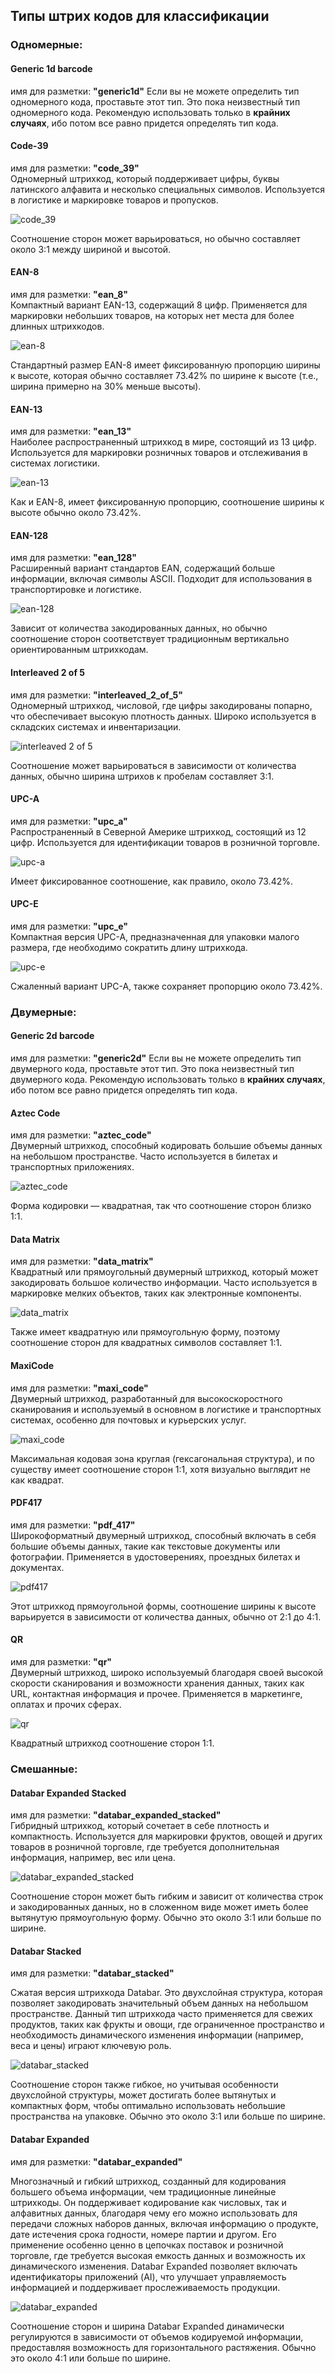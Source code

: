 ## Типы штрих кодов для классификации

### Одномерные:

#### Generic 1d barcode
имя для разметки: **"generic1d"** 
Если вы не можете определить тип одномерного кода, проставьте этот тип. Это пока неизвестный тип одномерного кода.
Рекомендую использовать только в **крайних случаях**, ибо потом все равно придется определять тип кода.

#### Code-39
имя для разметки: **"code_39"**  
Одномерный штрихкод, который поддерживает цифры, буквы латинского алфавита и несколько специальных символов. Используется в логистике и маркировке товаров и пропусков.

![code_39](https://github.com/CD7567/mipt2024f-4-common-knowledge/blob/BarcodeClassificator/BarcodeTypes/img/1D/code-39.png)

Соотношение сторон может варьироваться, но обычно составляет около 3:1 между шириной и высотой.

#### EAN-8
имя для разметки: **"ean_8"**  
Компактный вариант EAN-13, содержащий 8 цифр. Применяется для маркировки небольших товаров, на которых нет места для более длинных штрихкодов.

![ean-8](https://github.com/CD7567/mipt2024f-4-common-knowledge/blob/BarcodeClassificator/BarcodeTypes/img/1D/ean-8.png)

Стандартный размер EAN-8 имеет фиксированную пропорцию ширины к высоте, которая обычно составляет 73.42% по ширине к высоте (т.е., ширина примерно на 30% меньше высоты).

#### EAN-13
имя для разметки: **"ean_13"**  
Наиболее распространенный штрихкод в мире, состоящий из 13 цифр. Используется для маркировки розничных товаров и отслеживания в системах логистики.

![ean-13](https://github.com/CD7567/mipt2024f-4-common-knowledge/blob/BarcodeClassificator/BarcodeTypes/img/1D/ean-13.png)

Как и EAN-8, имеет фиксированную пропорцию, соотношение ширины к высоте обычно около 73.42%.

#### EAN-128
имя для разметки: **"ean_128"**  
Расширенный вариант стандартов EAN, содержащий больше информации, включая символы ASCII. Подходит для использования в транспортировке и логистике.

![ean-128](https://github.com/CD7567/mipt2024f-4-common-knowledge/blob/BarcodeClassificator/BarcodeTypes/img/1D/ean-128.png)

Зависит от количества закодированных данных, но обычно соотношение сторон соответствует традиционным вертикально ориентированным штрихкодам.

#### Interleaved 2 of 5
имя для разметки: **"interleaved_2_of_5"**  
Одномерный штрихкод, числовой, где цифры закодированы попарно, что обеспечивает высокую плотность данных. Широко используется в складских системах и инвентаризации.

![interleaved 2 of 5](https://github.com/CD7567/mipt2024f-4-common-knowledge/blob/BarcodeClassificator/BarcodeTypes/img/1D/interleaved_2_of_5.png)

Соотношение может варьироваться в зависимости от количества данных, обычно ширина штрихов к пробелам составляет 3:1.

#### UPC-A
имя для разметки: **"upc_a"**  
Распространенный в Северной Америке штрихкод, состоящий из 12 цифр. Используется для идентификации товаров в розничной торговле.

![upc-a](https://github.com/CD7567/mipt2024f-4-common-knowledge/blob/BarcodeClassificator/BarcodeTypes/img/1D/upc-a.png)

Имеет фиксированное соотношение, как правило, около 73.42%.

#### UPC-E
имя для разметки: **"upc_e"**  
Компактная версия UPC-A, предназначенная для упаковки малого размера, где необходимо сократить длину штрихкода.

![upc-e](https://github.com/CD7567/mipt2024f-4-common-knowledge/blob/BarcodeClassificator/BarcodeTypes/img/1D/upc-e.png)

Сжаленный вариант UPC-A, также сохраняет пропорцию около 73.42%.

### Двумерные:

#### Generic 2d barcode
имя для разметки: **"generic2d"** 
Если вы не можете определить тип двумерного кода, проставьте этот тип. Это пока неизвестный тип двумерного кода.
Рекомендую использовать только в **крайних случаях**, ибо потом все равно придется определять тип кода.

#### Aztec Code
имя для разметки: **"aztec_code"**  
Двумерный штрихкод, способный кодировать большие объемы данных на небольшом пространстве. Часто используется в билетах и транспортных приложениях.

![aztec_code](https://github.com/CD7567/mipt2024f-4-common-knowledge/blob/BarcodeClassificator/BarcodeTypes/img/2D/AztecCode.png)

Форма кодировки — квадратная, так что соотношение сторон близко 1:1.

#### Data Matrix
имя для разметки: **"data_matrix"**  
Квадратный или прямоугольный двумерный штрихкод, который может закодировать большое количество информации. Часто используется в маркировке мелких объектов, таких как электронные компоненты.

![data_matrix](https://github.com/CD7567/mipt2024f-4-common-knowledge/blob/BarcodeClassificator/BarcodeTypes/img/2D/DataMatrix.png)

Также имеет квадратную или прямоугольную форму, поэтому соотношение сторон для квадратных символов составляет 1:1.

#### MaxiCode
имя для разметки: **"maxi_code"**  
Двумерный штрихкод, разработанный для высокоскоростного сканирования и используемый в основном в логистике и транспортных системах, особенно для почтовых и курьерских услуг.

![maxi_code](https://github.com/CD7567/mipt2024f-4-common-knowledge/blob/BarcodeClassificator/BarcodeTypes/img/2D/MaxiCode.png)

Максимальная кодовая зона круглая (гексагональная структура), и по существу имеет соотношение сторон 1:1, хотя визуально выглядит не как квадрат.

#### PDF417
имя для разметки: **"pdf_417"**  
Широкоформатный двумерный штрихкод, способный включать в себя большие объемы данных, такие как текстовые документы или фотографии. Применяется в удостоверениях, проездных билетах и документах.

![pdf417](https://github.com/CD7567/mipt2024f-4-common-knowledge/blob/BarcodeClassificator/BarcodeTypes/img/2D/PDF417.png)

Этот штрихкод прямоугольной формы, соотношение ширины к высоте варьируется в зависимости от количества данных, обычно от 2:1 до 4:1.

#### QR
имя для разметки: **"qr"**  
Двумерный штрихкод, широко используемый благодаря своей высокой скорости сканирования и возможности хранения данных, таких как URL, контактная информация и прочее. Применяется в маркетинге, оплатах и прочих сферах.

![qr](https://github.com/CD7567/mipt2024f-4-common-knowledge/blob/BarcodeClassificator/BarcodeTypes/img/2D/QR.png)

Квадратный штрихкод соотношение сторон 1:1.

### Смешанные:

#### Databar Expanded Stacked
имя для разметки: **"databar_expanded_stacked"**  
Гибридный штрихкод, который сочетает в себе плотность и компактность. Используется для маркировки фруктов, овощей и других товаров в розничной торговле, где требуется дополнительная информация, например, вес или цена.

![databar_expanded_stacked](https://github.com/CD7567/mipt2024f-4-common-knowledge/blob/BarcodeClassificator/BarcodeTypes/img/mixed/databar_expanded_stacked.png)

Соотношение сторон может быть гибким и зависит от количества строк и закодированных данных, но в сложенном виде может иметь более вытянутую прямоугольную форму. Обычно это около 3:1 или больше по ширине.


#### Databar Stacked

имя для разметки: **"databar_stacked"**

Сжатая версия штрихкода Databar. Это двухслойная структура, которая позволяет закодировать значительный объем данных на небольшом пространстве. Данный тип штрихкода часто применяется для свежих продуктов, таких как фрукты и овощи, где ограниченное пространство и необходимость динамического изменения информации (например, веса и цены) играют ключевую роль.

![databar_stacked](https://github.com/CD7567/mipt2024f-4-common-knowledge/blob/BarcodeClassificator/BarcodeTypes/img/mixed/databar_stacked.png)

Соотношение сторон также гибкое, но учитывая особенности двухслойной структуры, может достигать более вытянутых и компактных форм, чтобы оптимально использовать небольшие пространства на упаковке. Обычно это около 3:1 или больше по ширине.


#### Databar Expanded

имя для разметки: **"databar_expanded"**  

Многозначный и гибкий штрихкод, созданный для кодирования большего объема информации, чем традиционные линейные штрихкоды. Он поддерживает кодирование как числовых, так и алфавитных данных, благодаря чему его можно использовать для передачи сложных наборов данных, включая информацию о продукте, дате истечения срока годности, номере партии и другом.
Его применение особенно ценно в цепочках поставок и розничной торговле, где требуется высокая емкость данных и возможность их динамического изменения. Databar Expanded позволяет включать идентификаторы приложений (AI), что улучшает управляемость информацией и поддерживает прослеживаемость продукции.

![databar_expanded](https://github.com/CD7567/mipt2024f-4-common-knowledge/blob/BarcodeClassificator/BarcodeTypes/img/mixed/databar_expanded.png)

Соотношение сторон и ширина Databar Expanded динамически регулируются в зависимости от объемов кодируемой информации, предоставляя возможность для горизонтального растяжения. Обычно это около 4:1 или больше по ширине.
